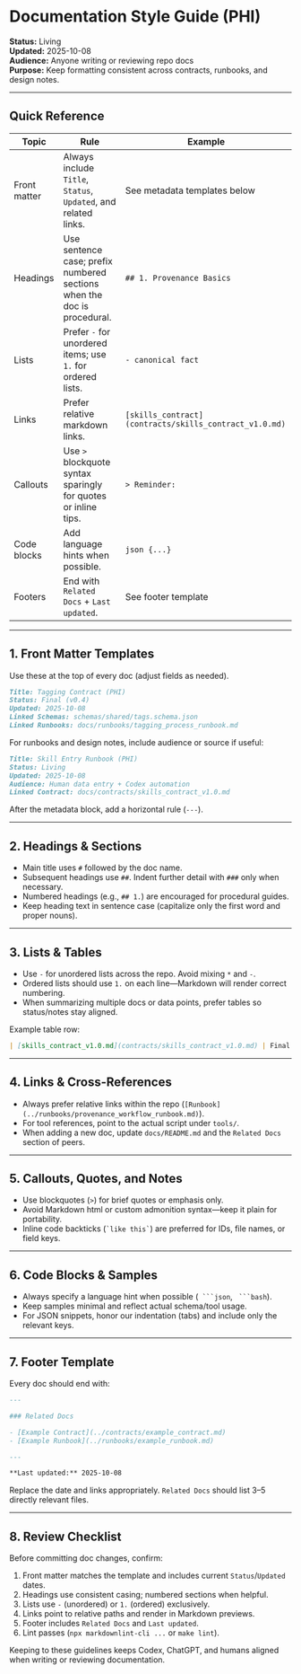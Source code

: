 # Documentation Style Guide (PHI)

**Status:** Living  
**Updated:** 2025-10-08  
**Audience:** Anyone writing or reviewing repo docs  
**Purpose:** Keep formatting consistent across contracts, runbooks, and design notes.

---

## Quick Reference

| Topic | Rule | Example |
| --- | --- | --- |
| Front matter | Always include `Title`, `Status`, `Updated`, and related links. | See metadata templates below |
| Headings | Use sentence case; prefix numbered sections when the doc is procedural. | `## 1. Provenance Basics` |
| Lists | Prefer `-` for unordered items; use `1.` for ordered lists. | `- canonical fact` |
| Links | Prefer relative markdown links. | `[skills_contract](contracts/skills_contract_v1.0.md)` |
| Callouts | Use `>` blockquote syntax sparingly for quotes or inline tips. | `> Reminder:` |
| Code blocks | Add language hints when possible. | ```json {...}``` |
| Footers | End with `Related Docs` + `Last updated`. | See footer template |

---

## 1. Front Matter Templates

Use these at the top of every doc (adjust fields as needed).

```markdown
Title: Tagging Contract (PHI)
Status: Final (v0.4)
Updated: 2025-10-08
Linked Schemas: schemas/shared/tags.schema.json
Linked Runbooks: docs/runbooks/tagging_process_runbook.md
```

For runbooks and design notes, include audience or source if useful:

```markdown
Title: Skill Entry Runbook (PHI)
Status: Living
Updated: 2025-10-08
Audience: Human data entry + Codex automation
Linked Contract: docs/contracts/skills_contract_v1.0.md
```

After the metadata block, add a horizontal rule (`---`).

---

## 2. Headings & Sections

- Main title uses `#` followed by the doc name.
- Subsequent headings use `##`. Indent further detail with `###` only when necessary.
- Numbered headings (e.g., `## 1.`) are encouraged for procedural guides.
- Keep heading text in sentence case (capitalize only the first word and proper nouns).

---

## 3. Lists & Tables

- Use `-` for unordered lists across the repo. Avoid mixing `*` and `-`.
- Ordered lists should use `1.` on each line—Markdown will render correct numbering.
- When summarizing multiple docs or data points, prefer tables so status/notes stay aligned.

Example table row:

```markdown
| [skills_contract_v1.0.md](contracts/skills_contract_v1.0.md) | Final | Skill family & node rules |
```

---

## 4. Links & Cross-References

- Always prefer relative links within the repo (`[Runbook](../runbooks/provenance_workflow_runbook.md)`).
- For tool references, point to the actual script under `tools/`.
- When adding a new doc, update `docs/README.md` and the `Related Docs` section of peers.

---

## 5. Callouts, Quotes, and Notes

- Use blockquotes (`>`) for brief quotes or emphasis only.
- Avoid Markdown html or custom admonition syntax—keep it plain for portability.
- Inline code backticks (`` `like this` ``) are preferred for IDs, file names, or field keys.

---

## 6. Code Blocks & Samples

- Always specify a language hint when possible (` ```json`, ` ```bash`).
- Keep samples minimal and reflect actual schema/tool usage.
- For JSON snippets, honor our indentation (tabs) and include only the relevant keys.

---

## 7. Footer Template

Every doc should end with:

```markdown
---

### Related Docs

- [Example Contract](../contracts/example_contract.md)
- [Example Runbook](../runbooks/example_runbook.md)

---

**Last updated:** 2025-10-08
```

Replace the date and links appropriately. `Related Docs` should list 3–5 directly relevant files.

---

## 8. Review Checklist

Before committing doc changes, confirm:

1. Front matter matches the template and includes current `Status`/`Updated` dates.
2. Headings use consistent casing; numbered sections when helpful.
3. Lists use `-` (unordered) or `1.` (ordered) exclusively.
4. Links point to relative paths and render in Markdown previews.
5. Footer includes `Related Docs` and `Last updated`.
6. Lint passes (`npx markdownlint-cli ...` or `make lint`).

Keeping to these guidelines keeps Codex, ChatGPT, and humans aligned when writing or reviewing documentation.
